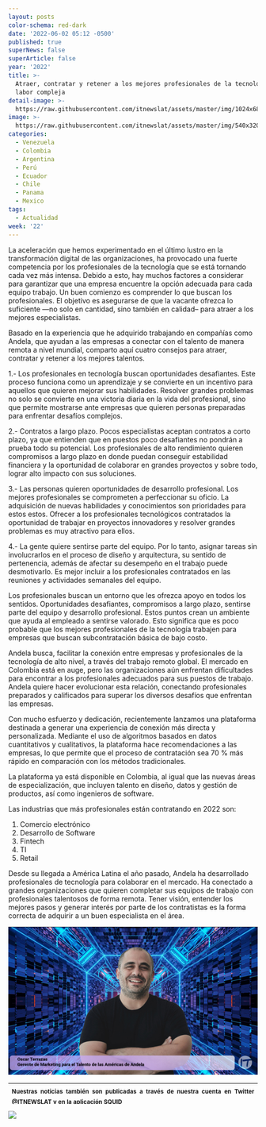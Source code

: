```yaml
---
layout: posts
color-schema: red-dark
date: '2022-06-02 05:12 -0500'
published: true
superNews: false
superArticle: false
year: '2022'
title: >-
  Atraer, contratar y retener a los mejores profesionales de la tecnología; una
  labor compleja
detail-image: >-
  https://raw.githubusercontent.com/itnewslat/assets/master/img/1024x680/Oscar-Terrazas-g.jpg
image: >-
  https://raw.githubusercontent.com/itnewslat/assets/master/img/540x320/Oscar-Terrazas-p.jpg
categories:
  - Venezuela
  - Colombia
  - Argentina
  - Perú
  - Ecuador
  - Chile
  - Panama
  - Mexico
tags:
  - Actualidad
week: '22'
---
```

La aceleración que hemos experimentado en el último lustro en la transformación digital de las organizaciones, ha provocado una fuerte competencia por los profesionales de la tecnología que se está tornando cada vez más intensa. Debido a esto, hay muchos factores a considerar para garantizar que una empresa encuentre la opción adecuada para cada equipo trabajo. Un buen comienzo es comprender lo que buscan los profesionales. El objetivo es asegurarse de que la vacante ofrezca lo suficiente —no solo en cantidad, sino también en calidad– para atraer a los mejores especialistas.
 
Basado en la experiencia que he adquirido trabajando en compañías como Andela, que ayudan a las empresas a conectar con el talento de manera remota a nivel mundial, comparto aquí cuatro consejos para atraer, contratar y retener a los mejores talentos.
 
1.- Los profesionales en tecnología buscan oportunidades desafiantes. Este proceso funciona como un aprendizaje y se convierte en un incentivo para aquellos que quieren mejorar sus habilidades. Resolver grandes problemas no solo se convierte en una victoria diaria en la vida del profesional, sino que permite mostrarse ante empresas que quieren personas preparadas para enfrentar desafíos complejos.
 
2.- Contratos a largo plazo. Pocos especialistas aceptan contratos a corto plazo, ya que entienden que en puestos poco desafiantes no pondrán a prueba todo su potencial. Los profesionales de alto rendimiento quieren compromisos a largo plazo en donde puedan conseguir estabilidad financiera y la oportunidad de colaborar en grandes proyectos y sobre todo, lograr alto impacto con sus soluciones.
 
3.- Las personas quieren oportunidades de desarrollo profesional. Los mejores profesionales se comprometen a perfeccionar su oficio. La adquisición de nuevas habilidades y conocimientos son prioridades para estos estos. Ofrecer a los profesionales tecnológicos contratados la oportunidad de trabajar en proyectos innovadores y resolver grandes problemas es muy atractivo para ellos.
 
4.- La gente quiere sentirse parte del equipo. Por lo tanto, asignar tareas sin involucrarlos en el proceso de diseño y arquitectura, su sentido de pertenencia, además de afectar su desempeño en el trabajo puede desmotivarlo. Es mejor incluir a los profesionales contratados en las reuniones y actividades semanales del equipo.
 
Los profesionales buscan un entorno que les ofrezca apoyo en todos los sentidos. Oportunidades desafiantes, compromisos a largo plazo, sentirse parte del equipo y desarrollo profesional. Estos puntos crean un ambiente que ayuda al empleado a sentirse valorado. Esto significa que es poco probable que los mejores profesionales de la tecnología trabajen para empresas que buscan subcontratación básica de bajo costo.
 
Andela busca, facilitar la conexión entre empresas y profesionales de la tecnología de alto nivel, a través del trabajo remoto global. El mercado en Colombia está en auge, pero las organizaciones aún enfrentan dificultades para encontrar a los profesionales adecuados para sus puestos de trabajo. Andela quiere hacer evolucionar esta relación, conectando profesionales preparados y calificados para superar los diversos desafíos que enfrentan las empresas.
 
Con mucho esfuerzo y dedicación, recientemente lanzamos una plataforma destinada a generar una experiencia de conexión más directa y personalizada. Mediante el uso de algoritmos basados en datos cuantitativos y cualitativos, la plataforma hace recomendaciones a las empresas, lo que permite que el proceso de contratación sea 70 % más rápido en comparación con los métodos tradicionales.
 
La plataforma ya está disponible en Colombia, al igual que las nuevas áreas de especialización, que incluyen talento en diseño, datos y gestión de productos, así como ingenieros de software.
 
Las industrias que más profesionales están contratando en 2022 son:
1. Comercio electrónico
2. Desarrollo de Software
3. Fintech
4. TI
5. Retail
 
Desde su llegada a América Latina el año pasado, Andela ha desarrollado profesionales de tecnología para colaborar en el mercado. Ha conectado a grandes organizaciones que quieren completar sus equipos de trabajo con profesionales talentosos de forma remota. Tener visión, entender los mejores pasos y generar interés por parte de los contratistas es la forma correcta de adquirir a un buen especialista en el área.
 
 ![](https://raw.githubusercontent.com/itnewslat/assets/master/img/540x320/Oscar-Terrazas-p.jpg)
 
 <table style="height: 42px;" width="569">
<tbody>
<tr>
<td style="text-align: justify;"><sub><strong>Nuestras noticias también son publicadas a través de nuestra cuenta en Twitter <a href="https://twitter.com/itnewslat?lang=es">@ITNEWSLAT</a> y en la aplicación <a href="https://squidapp.co/en/">SQUID</a></strong></sub></td>
</tr>
</tbody>
</table>

<img src="https://tracker.metricool.com/c3po.jpg?hash=56f88a41e39ab42c063cc51676587a04"/>